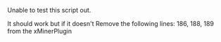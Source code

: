 Unable to test this script out. 

It should work but if it doesn't Remove the following lines: 186, 188, 189 from the xMinerPlugin 
